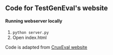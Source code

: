 <h2>Code for TestGenEval's website</h2>

<h4>Running webserver locally</h4>

1. ```python server.py```
2. Open index.html

Code is adapted from [CruxEval website](https://github.com/crux-eval/crux-eval.github.io)